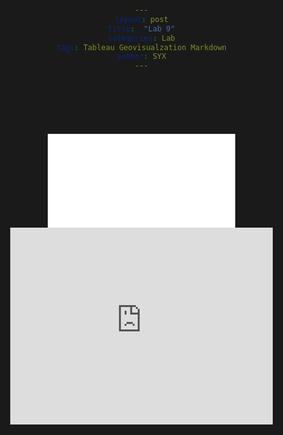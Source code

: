 ```yaml
---
layout: post
title:  "Lab 9"
categories: Lab
tags: Tableau Geovisualzation Markdown
author: SYX
---
```


* content
{:toc}

## Lab 9-1


<!DOCTYPE HTML>
<html>
<head>
        <meta name="DC.date" content="2019-04-09 11:44:19 上午" />
        <meta name="DC.language" content="ENU" />

<meta name="google" value="notranslate" /> 
<meta http-equiv="Content-Type" content="text/html; charset=utf-8" />
<meta http-equiv="X-UA-Compatible" content="IE=edge,chrome=1">
<title>Created by Camtasia 2018</title>


<style>
html, body {
	margin: 0px;
	padding: 0px;
	font-family:Verdana, Geneva, sans-serif;
	background-color: #1a1a1a;
	text-align: center;
	width: 100%;
    height: 100%; 
}
</style>

<link href="Untitled Project_embed.css" rel="stylesheet" type="text/css">
</head>
<body>
<iframe class="tscplayer_inline" id="embeddedSmartPlayerInstance" src="Untitled Project_player.html?embedIFrameId=embeddedSmartPlayerInstance" scrolling="no" frameborder="0" webkitAllowFullScreen mozallowfullscreen allowFullScreen></iframe>





<iframe width="420" height="315" src="https://www.blogger.com/video.g?token=AD6v5dz78xQ7Wq-WLtbrcbsyNyZpgQmcrC20uOt3pvtya99agxfW-xyZ6Ju5YZiu__16dtzzeeaTB-zwZGCym0QwXK-eFWM1QaFQ4WXZHVnw-uqmgS24_Y9Zf4abY-HwezZG6Fw-AeLI" frameborder="0" allowfullscreen></iframe>



</body>
</html>

